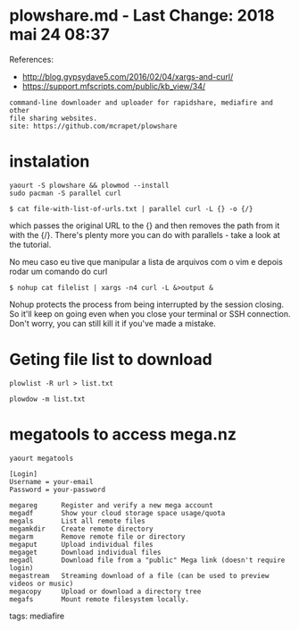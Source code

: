# plowshare.md - Last Change: 2018 mai 24 08:37

References:
+ http://blog.gypsydave5.com/2016/02/04/xargs-and-curl/
+ https://support.mfscripts.com/public/kb_view/34/

```
command-line downloader and uploader for rapidshare, mediafire and other
file sharing websites.
site: https://github.com/mcrapet/plowshare
```

# instalation

    yaourt -S plowshare && plowmod --install
    sudo pacman -S parallel curl

    $ cat file-with-list-of-urls.txt | parallel curl -L {} -o {/}

which passes the original URL to the {} and then removes the
path from it with the {/}. There's plenty more you can do with
parallels - take a look at the tutorial.

No meu caso eu tive que manipular a lista de arquivos
com o vim e depois rodar um comando do curl

    $ nohup cat filelist | xargs -n4 curl -L &>output &

Nohup protects the process from being interrupted by the
session closing. So it'll keep on going even when you close
your terminal or SSH connection. Don't worry, you can still
kill it if you've made a mistake.

# Geting file list to download

    plowlist -R url > list.txt

    plowdow -m list.txt

# megatools to access mega.nz

    yaourt megatools

    [Login]
    Username = your-email
    Password = your-password

    megareg      Register and verify a new mega account
    megadf       Show your cloud storage space usage/quota
    megals       List all remote files
    megamkdir    Create remote directory
    megarm       Remove remote file or directory
    megaput      Upload individual files
    megaget      Download individual files
    megadl       Download file from a "public" Mega link (doesn't require login)
    megastream   Streaming download of a file (can be used to preview videos or music)
    megacopy     Upload or download a directory tree
    megafs       Mount remote filesystem locally.

tags: mediafire
